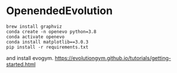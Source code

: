 # OpenendedEvolution

```
brew install graphviz
conda create -n openevo python=3.8
conda activate openevo
conda install matplotlib==3.0.3
pip install -r requirements.txt
```

and install evogym.
https://evolutiongym.github.io/tutorials/getting-started.html

